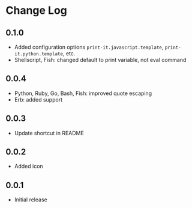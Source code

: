 # Change Log

## 0.1.0

- Added configuration options `print-it.javascript.template`, `print-it.python.template`, etc.
- Shellscript, Fish: changed default to print variable, not eval command

## 0.0.4

- Python, Ruby, Go, Bash, Fish: improved quote escaping
- Erb: added support

## 0.0.3

- Update shortcut in README

## 0.0.2

- Added icon

## 0.0.1

- Initial release
